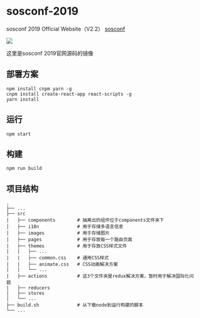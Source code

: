 # sosconf-2019 
sosconf 2019 Official Website（V2.2）
[sosconf](https://sosconf.org)

![](https://travis-ci.com/sosconf/sosconf-2019-frontend.svg?branch=master)

这里是sosconf 2019官网源码的镜像

## 部署方案
```
npm install cnpm yarn -g
cnpm install create-react-app react-scripts -g
yarn install
```

## 运行
```
npm start
```

## 构建
```
npm run build
```

## 项目结构
    .
    ├── ...
    ├── src
    |   ├── components        # 抽离出的组件位于components文件夹下
    │   ├── i18n              # 用于存储多语言信息
    |   ├── images            # 用于存储图片
    |   ├── pages             # 用于存放每一个路由页面
    |   ├── themes            # 用于存放CSS样式文件
    |   |   ├── ...
    |   |   ├── common.css    # 通用CSS样式
    |   |   ├── animate.css   # CSS动画解决方案
    |   |   └── ...
    |   ├── actions           # 这3个文件夹是redux解决方案，暂时用于解决国际化问题
    |   ├── reducers
    |   ├── stores
    │   └── ...
    ├── build.sh              # 从下载node到运行构建的脚本
    └── ...
